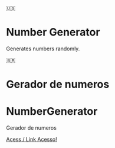 🇺🇸
# Number Generator
Generates numbers randomly.

🇧🇷
# Gerador de numeros


# NumberGenerator
Gerador de numeros

 <a href="https://21900884.github.io/NumberGenerator/" target="_blank">Acess / Link Acesso!</a> 
 
